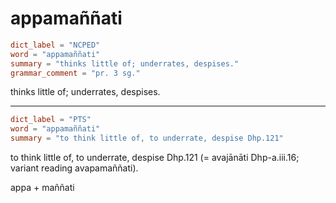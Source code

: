 # appamaññati

``` toml
dict_label = "NCPED"
word = "appamaññati"
summary = "thinks little of; underrates, despises."
grammar_comment = "pr. 3 sg."
```

thinks little of; underrates, despises.

--------------------

``` toml
dict_label = "PTS"
word = "appamaññati"
summary = "to think little of, to underrate, despise Dhp.121"
```

to think little of, to underrate, despise Dhp.121 (= avajānāti Dhp\-a.iii.16; variant reading avapamaññati).

appa \+ maññati

